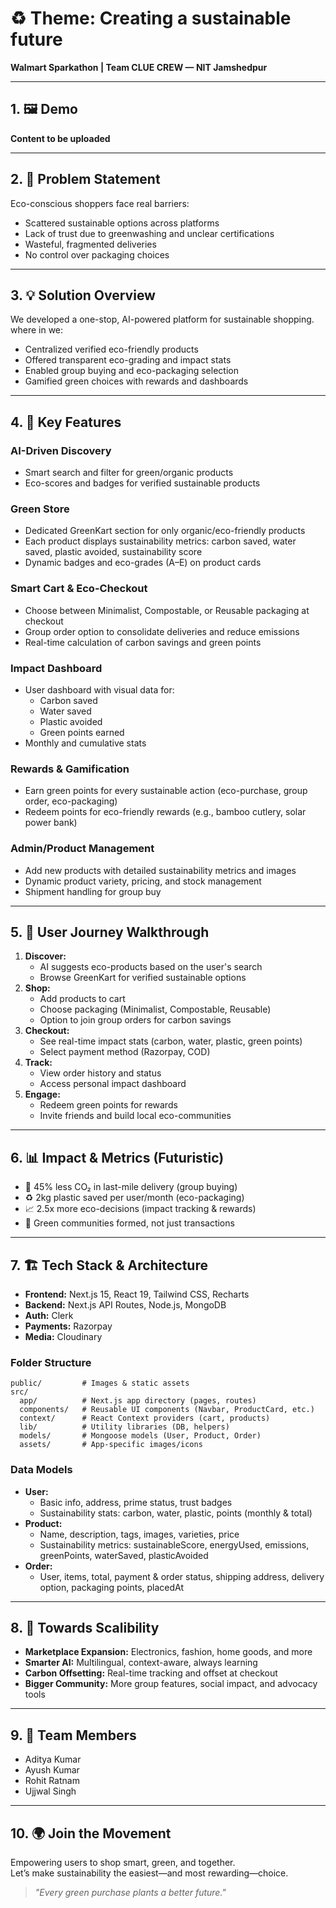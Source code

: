 # ♻️ Theme: Creating a sustainable future

**Walmart Sparkathon | Team CLUE CREW — NIT Jamshedpur**

---

## 1. 🖼️ Demo

**Content to be uploaded**

---

## 2. 🚩 Problem Statement
Eco-conscious shoppers face real barriers:
- Scattered sustainable options across platforms
- Lack of trust due to greenwashing and unclear certifications
- Wasteful, fragmented deliveries
- No control over packaging choices

---

## 3. 💡 Solution Overview
We developed a one-stop, AI-powered platform for sustainable shopping. where in we:
- Centralized verified eco-friendly products
- Offered transparent eco-grading and impact stats
- Enabled group buying and eco-packaging selection
- Gamified green choices with rewards and dashboards

---

## 4. 🌟 Key Features
### AI-Driven Discovery
- Smart search and filter for green/organic products
- Eco-scores and badges for verified sustainable products

### Green Store
- Dedicated GreenKart section for only organic/eco-friendly products
- Each product displays sustainability metrics: carbon saved, water saved, plastic avoided, sustainability score
- Dynamic badges and eco-grades (A–E) on product cards

### Smart Cart & Eco-Checkout
- Choose between Minimalist, Compostable, or Reusable packaging at checkout
- Group order option to consolidate deliveries and reduce emissions
- Real-time calculation of carbon savings and green points

### Impact Dashboard
- User dashboard with visual data for:
  - Carbon saved
  - Water saved
  - Plastic avoided
  - Green points earned
- Monthly and cumulative stats

### Rewards & Gamification
- Earn green points for every sustainable action (eco-purchase, group order, eco-packaging)
- Redeem points for eco-friendly rewards (e.g., bamboo cutlery, solar power bank)

### Admin/Product Management
- Add new products with detailed sustainability metrics and images
- Dynamic product variety, pricing, and stock management
- Shipment handling for group buy

---

## 5. 🛒 User Journey Walkthrough
1. **Discover:**
   - AI suggests eco-products based on the user's search
   - Browse GreenKart for verified sustainable options
2. **Shop:**
   - Add products to cart
   - Choose packaging (Minimalist, Compostable, Reusable)
   - Option to join group orders for carbon savings
3. **Checkout:**
   - See real-time impact stats (carbon, water, plastic, green points)
   - Select payment method (Razorpay, COD)
4. **Track:**
   - View order history and status
   - Access personal impact dashboard
5. **Engage:**
   - Redeem green points for rewards
   - Invite friends and build local eco-communities

---

## 6. 📊 Impact & Metrics (Futuristic)
- 🚚 45% less CO₂ in last-mile delivery (group buying)
- ♻ 2kg plastic saved per user/month (eco-packaging)
- 📈 2.5x more eco-decisions (impact tracking & rewards)
- 🤝 Green communities formed, not just transactions

---

## 7. 🏗️ Tech Stack & Architecture
- **Frontend:** Next.js 15, React 19, Tailwind CSS, Recharts
- **Backend:** Next.js API Routes, Node.js, MongoDB
- **Auth:** Clerk
- **Payments:** Razorpay
- **Media:** Cloudinary

### Folder Structure
```
public/         # Images & static assets
src/
  app/          # Next.js app directory (pages, routes)
  components/   # Reusable UI components (Navbar, ProductCard, etc.)
  context/      # React Context providers (cart, products)
  lib/          # Utility libraries (DB, helpers)
  models/       # Mongoose models (User, Product, Order)
  assets/       # App-specific images/icons
```

### Data Models
- **User:**
  - Basic info, address, prime status, trust badges
  - Sustainability stats: carbon, water, plastic, points (monthly & total)
- **Product:**
  - Name, description, tags, images, varieties, price
  - Sustainability metrics: sustainableScore, energyUsed, emissions, greenPoints, waterSaved, plasticAvoided
- **Order:**
  - User, items, total, payment & order status, shipping address, delivery option, packaging points, placedAt

---

## 8. 🚀 Towards Scalibility
- **Marketplace Expansion:** Electronics, fashion, home goods, and more
- **Smarter AI:** Multilingual, context-aware, always learning
- **Carbon Offsetting:** Real-time tracking and offset at checkout
- **Bigger Community:** More group features, social impact, and advocacy tools

---

## 9. 👥 Team Members
- Aditya Kumar
- Ayush Kumar
- Rohit Ratnam
- Ujjwal Singh

---

## 10. 🌍 Join the Movement
Empowering users to shop smart, green, and together.  
Let’s make sustainability the easiest—and most rewarding—choice.

> _"Every green purchase plants a better future."_